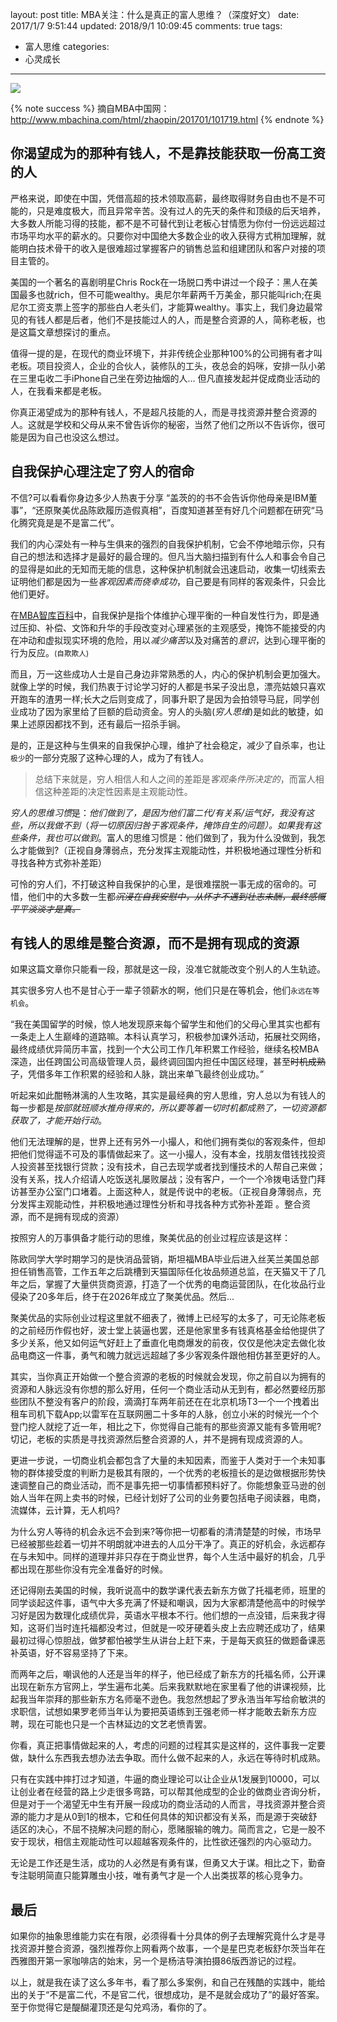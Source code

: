 layout: post
title: MBA关注：什么是真正的富人思维？（深度好文）
date: 2017/1/7 9:51:44
updated: 2018/9/1 10:09:45
comments: true
tags:
- 富人思维
categories:
- 心灵成长

---
<img src="https://eisenhao.coding.net/p/eisenhao/d/eisenhao/git/raw/master/uploads/rich-thinking-by-mba.jpg" class="full-image" />

{% note success %}
摘自MBA中国网：
<http://www.mbachina.com/html/zhaopin/201701/101719.html>
{% endnote %}

## 你渴望成为的那种有钱人，不是靠技能获取一份高工资的人
严格来说，即使在中国，凭借高超的技术领取高薪，最终取得财务自由也不是不可能的，只是难度极大，而且异常辛苦。没有过人的先天的条件和顶级的后天培养，大多数人所能习得的技能，都不是不可替代到让老板心甘情愿为你付一份远远超过市场平均水平的薪水的。只要你对中国绝大多数企业的收入获得方式稍加理解，就能明白技术骨干的收入是很难超过掌握客户的销售总监和组建团队和客户对接的项目主管的。
<!-- more -->

美国的一个著名的喜剧明星Chris Rock在一场脱口秀中讲过一个段子：黑人在美国最多也就rich，但不可能wealthy。奥尼尔年薪两千万美金，那只能叫rich;在奥尼尔工资支票上签字的那些白人老头们，才能算wealthy。事实上，我们身边最常见的有钱人都是后者，他们不是技能过人的人，而是整合资源的人，简称老板，也是这篇文章想探讨的重点。

值得一提的是，在现代的商业环境下，并非传统企业那种100%的公司拥有者才叫老板。项目投资人，企业的合伙人，装修队的工头，夜总会的妈咪，安排一队小弟在三里屯收二手iPhone自己坐在旁边抽烟的人… 但凡直接发起并促成商业活动的人，在我看来都是老板。

你真正渴望成为的那种有钱人，不是超凡技能的人，而是寻找资源并整合资源的人。这就是学校和父母从来不曾告诉你的秘密，当然了他们之所以不告诉你，很可能是因为自己也没这么想过。

## 自我保护心理注定了穷人的宿命

不信?可以看看你身边多少人热衷于分享 “盖茨的的书不会告诉你他母亲是IBM董事”，“还原聚美优品陈欧履历造假真相”，百度知道甚至有好几个问题都在研究“马化腾究竟是是不是富二代”。

我们的内心深处有一种与生俱来的强烈的自我保护机制，它会不停地暗示你，只有自己的想法和选择才是最好的最合理的。但凡当大脑扫描到有什么人和事会令自己的显得是如此的无知而无能的信息，这种保护机制就会迅速启动，收集一切线索去证明他们都是因为一些*客观因素而侥幸成功*，自己要是有同样的客观条件，只会比他们更好。

在[MBA智库百科](http://wiki.mbalib.com/wiki/%E9%A6%96%E9%A1%B5)中，自我保护是指个体维护心理平衡的一种自发性行为，即是通过压抑、补偿、文饰和升华的手段改变对心理紧张的主观感受，掩饰不能接受的内在冲动和虚拟现实环境的危险，用以*减少痛苦*以及对痛苦的*意识*，达到心理平衡的行为反应。<small>(自欺欺人)</small>

而且，万一这些成功人士是自己身边非常熟悉的人，内心的保护机制会更加强大。就像上学的时候，我们热衷于讨论学习好的人都是书呆子没出息，漂亮姑娘只喜欢开跑车的渣男一样;长大之后则变成了，同事升职了是因为会拍领导马屁，同学创业成功了因为家里给了巨额的启动资金。穷人的头脑(*穷人思维*)是如此的敏捷，如果上述原因都找不到，还有最后一招杀手锏。

是的，正是这种与生俱来的自我保护心理，维护了社会稳定，减少了自杀率，也让<small>极少</small>的一部分克服了这种心理的人，成为了有钱人。

> 总结下来就是，穷人相信人和人之间的差距是*客观条件所决定的*，而富人相信这种差距的决定性因素是主观能动性。


*穷人的思维习惯*是：*他们做到了，是因为他们富二代/有关系/运气好，我没有这些，所以我做不到*（*将一切原因归咎于客观条件，掩饰自生的问题）。如果我有这些条件，我也可以做到*。富人的思维习惯是：他们做到了，我为什么没做到，我怎么才能做到?（正视自身薄弱点，充分发挥主观能动性，并积极地通过理性分析和寻找各种方式弥补差距）

可怜的穷人们，不打破这种自我保护的心里，是很难摆脱一事无成的宿命的。可惜，他们中的大多数一生都~~*沉浸在自我安慰中，从怀才不遇到壮志未酬，最终感慨平平淡淡才是真。*~~

## 有钱人的思维是整合资源，而不是拥有现成的资源

如果这篇文章你只能看一段，那就是这一段，没准它就能改变个别人的人生轨迹。

其实很多穷人也不是甘心于一辈子领薪水的啊，他们只是在等机会，他们<small>永远在等机会</small>。

“我在美国留学的时候，惊人地发现原来每个留学生和他们的父母心里其实也都有一条走上人生巅峰的道路嘛。本科认真学习，积极参加课外活动，拓展社交网络，最终成绩优异简历丰富，找到一个大公司工作几年积累工作经验，继续名校MBA深造，出任跨国公司高级管理人员，最终调回国内担任中国区经理，甚至~~时机成熟了~~，凭借多年工作积累的经验和人脉，跳出来单飞最终创业成功。”

听起来如此酣畅淋漓的人生攻略，其实是最经典的穷人思维，穷人总以为有钱人的每一步都是*按部就班顺水推舟得来的，所以要等着一切时机都成熟了，一切资源都获取了，才能开始行动*。

他们无法理解的是，世界上还有另外一小撮人，和他们拥有类似的客观条件，但却把他们觉得遥不可及的事情做起来了。这一小撮人，没有本金，找朋友借钱找投资人投资甚至找银行贷款；没有技术，自己去现学或者找到懂技术的人帮自己来做；没有关系，找人介绍请人吃饭送礼屡败屡战；没有客户，一个一个冷拨电话登门拜访甚至办公室门口堵着。上面这种人，就是传说中的老板。（正视自身薄弱点，充分发挥主观能动性，并积极地通过理性分析和寻找各种方式弥补差距 。整合资源，而不是拥有现成的资源）

按照穷人的万事俱备才能行动的思维，聚美优品的创业过程应该是这样：

陈欧同学大学时期学习的是快消品营销，斯坦福MBA毕业后进入丝芙兰美国总部担任销售高管，工作五年之后跳槽到天猫国际任化妆品频道总监，在天猫又干了几年之后，掌握了大量供货商资源，打造了一个优秀的电商运营团队，在化妆品行业侵染了20多年后，终于在2026年成立了聚美优品。然后...

聚美优品的实际创业过程这里就不细表了，微博上已经写的太多了，可无论陈老板的之前经历作假也好，波士堂上装逼也罢，还是他家里多有钱真格基金给他提供了多少关系，他又如何运气好赶上了垂直化电商爆发的前夜，仅仅是他决定去做化妆品电商这一件事，勇气和魄力就远远超越了多少客观条件跟他相仿甚至更好的人。

其实，当你真正开始做一个整合资源的老板的时候就会发现，你之前自以为拥有的资源和人脉远没有你想的那么好用，任何一个商业活动从无到有，都必然要经历那些团队不整没有客户的阶段，滴滴打车两年前还在在北京机场T3一个一个拽着出租车司机下载App;以雷军在互联网圈二十多年的人脉，创立小米的时候光一个个登门挖人就挖了近一年，相比之下，你觉得自己能有的那些资源又能有多管用呢?切记，老板的实质是寻找资源然后整合资源的人，并不是拥有现成资源的人。

更进一步说，一切商业机会都包含了大量的未知因素，而鉴于人类对于一个未知事物的群体接受度的判断力是极其有限的，一个优秀的老板擅长的是边做根据形势快速调整自己的商业活动，而不是事先把一切事情都预料好了。你能想象亚马逊的创始人当年在网上卖书的时候，已经计划好了公司的业务要包括电子阅读器，电商，流媒体，云计算，无人机吗?

为什么穷人等待的机会永远不会到来?等你把一切都看的清清楚楚的时候，市场早已经被那些趁着一切并不明朗就冲进去的人瓜分干净了。真正的好机会，永远都存在与未知中。同样的道理并非只存在于商业世界，每个人生活中最好的机会，几乎都出现在那些你没有完全准备好的时候。

还记得刚去美国的时候，我听说高中的数学课代表去新东方做了托福老师，班里的同学谈起这件事，语气中大多充满了怀疑和嘲讽，因为大家都清楚他高中的时候学习好是因为数理化成绩优异，英语水平根本不行。他们想的一点没错，后来我才得知，这哥们当时连托福都没考过，但就是一咬牙硬着头皮上去应聘还成功了，结果最初过得心惊胆战，做梦都怕被学生从讲台上赶下来，于是每天疯狂的做题备课恶补英语，好不容易坚持了下来。

而两年之后，嘲讽他的人还是当年的样子，他已经成了新东方的托福名师，公开课出现在新东方官网上，学生遍布北美。后来我默默地在家里看了他的讲课视频，比起我当年崇拜的那些新东方名师毫不逊色。我忽然想起了罗永浩当年写给俞敏洪的求职信，试想如果罗老师当年认为要把英语练到王强老师一样才能敢去新东方应聘，现在可能也只是一个吉林延边的文艺老愤青罢。

你看，真正把事情做起来的人，考虑的问题的过程其实是这样的，这件事我一定要做，缺什么东西我去想办法去争取。而什么做不起来的人，永远在等待时机成熟。

只有在实践中摔打过才知道，牛逼的商业理论可以让企业从1发展到10000，可以让创业者在经营的路上少走很多弯路，可以帮其他成型的企业的做商业咨询分析，但是对于一个渴望无中生有开展一段成功的商业活动的人而言，寻找资源并整合资源的能力才是从0到1的根本，它和任何具体的知识都没有关系，而是源于突破舒适区的决心，不屈不挠解决问题的耐心，愿赌服输的魄力。简而言之，它是一股不安于现状，相信主观能动性可以超越客观条件的，比性欲还强烈的内心驱动力。

无论是工作还是生活，成功的人必然是有勇有谋，但勇又大于谋。相比之下，勤奋专注聪明简直只能算雕虫小技，唯有勇气才是一个人出类拔萃的核心竞争力。

## 最后

如果你的抽象思维能力实在有限，必须得看十分具体的例子去理解究竟什么才是寻找资源并整合资源，强烈推荐你上网看两个故事，一个是星巴克老板舒尔茨当年在西雅图开第一家咖啡店的始末，另一个是杨洁导演拍摄86版西游记的过程。

以上，就是我在读了这么多年书，看了那么多案例，和自己在残酷的实践中，能给出的关于“不是富二代，不是官二代，很想成功，是不是就会成功了”的最好答案。至于你觉得它是醍醐灌顶还是勾兑鸡汤，看你的了。
